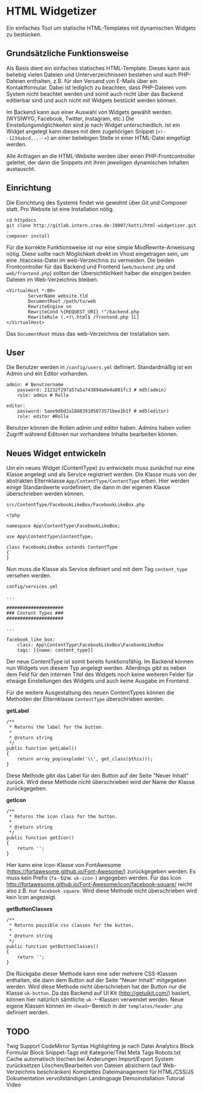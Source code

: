HTML Widgetizer
==================

Ein einfaches Tool um statische HTML-Templates mit dynamischen Widgets zu bestücken.

Grundsätzliche Funktionsweise
-----------------------------

Als Basis dient ein einfaches statisches HTML-Template. Dieses kann aus beliebig vielen Dateien und Unterverzeichnissen bestehen und auch PHP-Dateien enthalten, z.B. für den Versand von E-Mails über ein Kontaktformular.
Dabei ist lediglich zu beachten, dass PHP-Dateien vom System nicht beachtet werden und somit auch nicht über das Backend editierbar sind und auch nicht mit Widgets bestückt werden können.

Im Backend kann aus einer Auswahl von Widgets gewählt werden. (WYSIWYG, Facebook, Twitter, Instagram, etc.)
Die Einstellungsmöglichkeiten sind je nach Widget unterschiedlich. Ist ein Widget angelegt kann dieses mit dem zugehörigen Snippet (`<!--1234abcd...-->`) an einer beliebigen Stelle in einer HTML-Datei eingefügt werden.

Alle Anfragen an die HTML-Website werden über einen PHP-Frontcontroller geleitet, der dann die Snippets mit ihren jeweiligen dynamischen Inhalten austauscht.

Einrichtung
-----------

Die Einrichtung des Systems findet wie gewohnt über Git und Composer statt. Pro Website ist eine Installation nötig.
    
    cd httpdocs
    git clone http://gitlab.intern.crea.de:19007/kotti/html-widgetizer.git .
    composer install

Für die korrekte Funktionsweise ist nur eine simple ModRewrite-Anweisung nötig. Diese sollte nach Möglichkeit direkt im Vhost eingetragen sein, um eine .htaccess-Datei im web-Verzeichnis zu vermeiden.
Die beiden Frontcontroller für das Backend und Frontend (`web/backend.php` und `web/frontend.php`) sollten der Übersichtlichkeit halber die einzigen beiden Dateien im Web-Verzeichnis bleiben.

    <VirtualHost *:80>
            ServerName website.tld
            DocumentRoot /path/to/web
            RewriteEngine on
            RewriteCond %{REQUEST_URI} !^/backend.php
            RewriteRule (.+)\.html$ /frontend.php [L]
    </VirtualHost>

Das `DocumentRoot` muss das web-Verzeichnis der Installation sein.

User
----

Die Benutzer werden in `/config/users.yml` definiert. Standardmäßig ist ein Admin und ein Editor vorhanden.

    admin: # Benutzername
        password: 21232f297a57a5a743894a0e4a801fc3 # md5(admin)
        role: admin # Rolle
    
    editor:
        password: 5aee9dbd2a188839105073571bee1b1f # md5(editor)
        role: editor #Rolle

Benutzer können die Rollen admin und editor haben. Admins haben vollen Zugriff während Editoren nur vorhandene Inhalte
bearbeiten können.

Neues Widget entwickeln
-------------------------

Um ein neues Widget (ContentType) zu entwickeln muss zunächst nur eine Klasse angelegt und als Service registriert werden.
Die Klasse muss von der abstrakten Elternklasse `App/ContentType/ContentType` erben. Hier werden einige Standardwerte vordefiniert, die dann in der eigenen Klasse überschrieben werden können.

`src/ContentType/FacebookLikeBox/FacebookLikeBox.php`

    <?php
    
    namespace App\ContentType\FacebookLikeBox;
    
    use App\ContentType\ContentType;
    
    class FacebookLikeBox extends ContentType
    {
    }

Nun muss die Klasse als Service definiert und mit dem Tag `content_type` versehen werden.

`config/services.yml`

    ...
    
    #####################
    ### Content Types ###
    #####################
    
    ...
    
    facebook_like_box:
        class: App\ContentType\FacebookLikeBox\FacebookLikeBox
        tags: [{name: content_type}]

Der neue ContentType ist somit bereits funktionsfähig. Im Backend können nun Widgets von diesem Typ angelegt werden.
Allerdings gibt es neben dem Feld für den internen Titel des Widgets noch keine weiteren Felder für etwaige Einstellungen des Widgets und auch keine Ausgabe im Frontend.

Für die weitere Ausgestaltung des neuen ContentTypes können die Methoden der Elternklasse `ContentType` überschrieben werden.

**getLabel**
    
    /**
     * Returns the label for the button.
     *
     * @return string
     */
    public function getLabel()
    {
        return array_pop(explode('\\', get_class($this)));
    }

Diese Methode gibt das Label für den Button auf der Seite "Neuer Inhalt" zurück. Wird diese Methode nicht überschrieben wird der Name der Klasse zurückgegeben.

**getIcon**

    /**
     * Returns the icon class for the button.
     *
     * @return string
     */
    public function getIcon()
    {
        return '';
    }

Hier kann eine Icon-Klasse von FontAwesome (https://fortawesome.github.io/Font-Awesome/) zurückgegeben werden. Es muss kein Prefix (`fa-` bzw. `uk-icon-`) angegeben werden.
Für das Icon http://fortawesome.github.io/Font-Awesome/icon/facebook-square/ reicht also z.B. nur `facebook-square`. Wird diese Methode nicht überschrieben wird kein Icon angezeigt.

**getButtonClasses**

    /**
     * Returns possible css classes for the button.
     *
     * @return string
     */
    public function getButtonClasses()
    {
        return '';
    }
    
Die Rückgabe dieser Methode kann eine oder mehrere CSS-Klassen enthalten, die dann dem Button auf der Seite "Neuer Inhalt" mitgegeben werden.
Wird diese Methode nicht überschrieben hat der Button nur die Klasse `uk-button`.
Da das Backend auf UI Kit (http://getuikit.com/) basiert, können hier natürlich sämtliche `uk-*`-Klassen verwendet werden.
Neue eigene Klassen können im `<head>`-Bereich in der `templates/header.php` definiert werden.


TODO
----

Twig Support
CodeMirror Syntax Highlighting je nach Datei
Analytics Block
Formular Block
Snippet-Tags mit Kategorie/Titel
Meta Tags
Robots.txt
Cache automatisch löschen bei Änderungen
Import/Export
System zurücksetzen
Löschen/Bearbeiten von Dateien absichern (auf Web-Verzeichnis beschränken)
Komplettes Dateimanagement für HTML/CSS/JS
Dokumentation vervollständigen
Landingpage
Demoinstallation
Tutorial Video